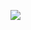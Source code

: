 [![](https://www.herokucdn.com/deploy/button.png)](https://heroku.com/deploy?template=https://github.com/wrtvh/uolksgd.git)
